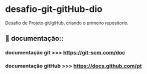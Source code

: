 # desafio-git-gitHub-dio
Desafio de Projeto git/giHub, criando o primeiro repositorio.

## 📝 documentação::
  ### documentação git >>> https://git-scm.com/doc
  ### documentação gitHub >>> https://docs.github.com/pt
